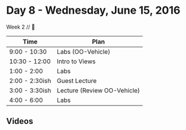 # Day 8 - Wednesday, June 15, 2016 

Week 2 // :blue_heart:

Time       | Plan     |
----------------|-------
9:00 - 10:30  | Labs (OO-Vehicle) 
10:30 - 12:00   | Intro to Views
1:00 - 2:00    | Labs
2:00 - 2:30ish    | Guest Lecture
3:00 - 3:30ish    | Lecture (Review OO-Vehicle)
4:00 - 6:00 | Labs

## Videos




